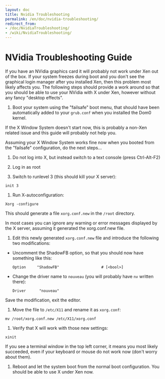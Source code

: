 ```yaml
---
layout: doc
title: Nvidia Troubleshooting
permalink: /en/doc/nvidia-troubleshooting/
redirect_from:
- /doc/NvidiaTroubleshooting/
- /wiki/NvidiaTroubleshooting/
---
```


NVidia Troubleshooting Guide
============================

If you have an NVidia graphics card it will probably not work under Xen out of the box. If your system freezes during boot and you don't see the graphical login manager after you installed Xen, then this problem most likely affects you. The following steps should provide a work around so that you should be able to use your NVidia with X under Xen, however without any fancy "desktop effects".

1.  Boot your system using the "failsafe" boot menu, that should have been automatically added to your `grub.conf` when you installed the Dom0 kernel.

If the X Window System doesn't start now, this is probably a non-Xen related issue and this guide will probably not help you.

Assuming your X Window System works fine now when you booted from the "failsafe" configuration, do the next steps...

1.  Do not log into X, but instead switch to a text console (press Ctrl-Alt-F2)

1.  Log in as root

1.  Switch to runlevel 3 (this should kill your X server):

~~~
init 3
~~~

1.  Run X-autoconfiguration:

~~~
Xorg -configure
~~~

This should generate a file `xorg.conf.new` in the `/root` directory.

In most cases you can ignore any warning or error messages displayed by the X server, assuming it generated the xorg.conf.new file.

1.  Edit this newly generated `xorg.conf.new` file and introduce the following two modifications:

-   Uncomment the ShadowFB option, so that you should now have something like this:

    ~~~
    Option     "ShadowFB"                   # [<bool>]
    ~~~

-   Change the driver name to `nouveau` (you will probably have `nv` written there):

    ~~~
    Driver      "nouveau"
    ~~~

Save the modification, exit the editor.

1.  Move the file to `/etc/X11` and rename it as `xorg.conf`:

~~~
mv /root/xorg.conf.new /etc/X11/xorg.conf
~~~

1.  Verify that X will work with those new settings:

~~~
xinit
~~~

If you see a terminal window in the top left corner, it means you most likely succeeded, even if your keyboard or mouse do not work now (don't worry about them).

1.  Reboot and let the system boot from the normal boot configuration. You should be able to use X under Xen now.


